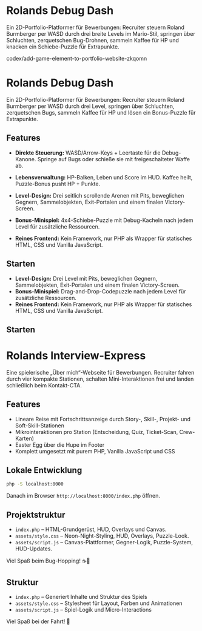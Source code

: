 
# Rolands Debug Dash

Ein 2D-Portfolio-Platformer für Bewerbungen: Recruiter steuern Roland Burmberger per WASD durch drei breite Levels im Mario-Stil, springen über Schluchten, zerquetschen Bug-Drohnen, sammeln Kaffee für HP und knacken ein Schiebe-Puzzle für Extrapunkte.

codex/add-game-element-to-portfolio-website-zkqomn
# Rolands Debug Dash

Ein 2D-Portfolio-Platformer für Bewerbungen: Recruiter steuern Roland Burmberger per WASD durch drei Level, springen über Schluchten, zerquetschen Bugs, sammeln Kaffee für HP und lösen ein Bonus-Puzzle für Extrapunkte.


## Features
- **Direkte Steuerung:** WASD/Arrow-Keys + Leertaste für die Debug-Kanone. Springe auf Bugs oder schieße sie mit freigeschalteter Waffe ab.
- **Lebensverwaltung:** HP-Balken, Leben und Score im HUD. Kaffee heilt, Puzzle-Bonus pusht HP + Punkte.

- **Level-Design:** Drei seitlich scrollende Arenen mit Pits, beweglichen Gegnern, Sammelobjekten, Exit-Portalen und einem finalen Victory-Screen.
- **Bonus-Minispiel:** 4x4-Schiebe-Puzzle mit Debug-Kacheln nach jedem Level für zusätzliche Ressourcen.
- **Reines Frontend:** Kein Framework, nur PHP als Wrapper für statisches HTML, CSS und Vanilla JavaScript.

## Starten

- **Level-Design:** Drei Level mit Pits, beweglichen Gegnern, Sammelobjekten, Exit-Portalen und einem finalen Victory-Screen.
- **Bonus-Minispiel:** Drag-and-Drop-Codepuzzle nach jedem Level für zusätzliche Ressourcen.
- **Reines Frontend:** Kein Framework, nur PHP als Wrapper für statisches HTML, CSS und Vanilla JavaScript.

## Starten

# Rolands Interview-Express

Eine spielerische „Über mich“-Webseite für Bewerbungen. Recruiter fahren durch vier kompakte Stationen, schalten Mini-Interaktionen frei und landen schließlich beim Kontakt-CTA.

## Features
- Lineare Reise mit Fortschrittsanzeige durch Story-, Skill-, Projekt- und Soft-Skill-Stationen
- Mikrointeraktionen pro Station (Entscheidung, Quiz, Ticket-Scan, Crew-Karten)
- Easter Egg über die Hupe im Footer
- Komplett umgesetzt mit purem PHP, Vanilla JavaScript und CSS

## Lokale Entwicklung


```bash
php -S localhost:8000
```

Danach im Browser `http://localhost:8000/index.php` öffnen.

## Projektstruktur
- `index.php` – HTML-Grundgerüst, HUD, Overlays und Canvas.
- `assets/style.css` – Neon-Night-Styling, HUD, Overlays, Puzzle-Look.
- `assets/script.js` – Canvas-Plattformer, Gegner-Logik, Puzzle-System, HUD-Updates.

Viel Spaß beim Bug-Hopping! ☕🐛

## Struktur
- `index.php` – Generiert Inhalte und Struktur des Spiels
- `assets/style.css` – Stylesheet für Layout, Farben und Animationen
- `assets/script.js` – Spiel-Logik und Micro-Interactions

Viel Spaß bei der Fahrt! 🚂

